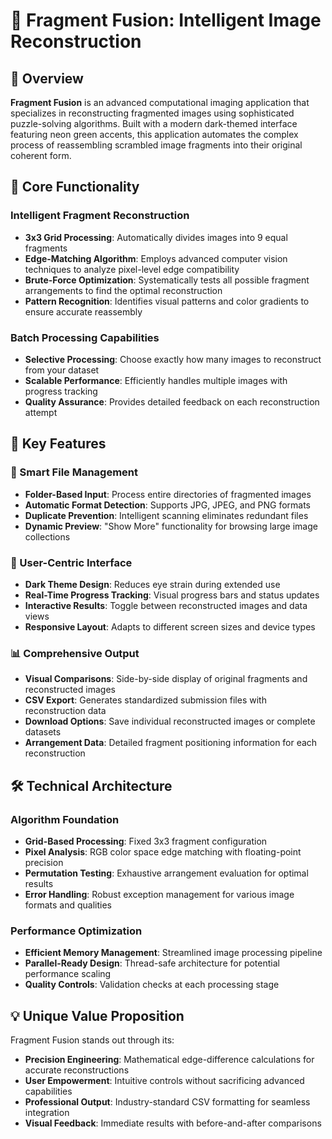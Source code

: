 # 🧩 Fragment Fusion: Intelligent Image Reconstruction

## 🔬 Overview

**Fragment Fusion** is an advanced computational imaging application that specializes in reconstructing fragmented images using sophisticated puzzle-solving algorithms. Built with a modern dark-themed interface featuring neon green accents, this application automates the complex process of reassembling scrambled image fragments into their original coherent form.

## 🎯 Core Functionality

### Intelligent Fragment Reconstruction
- **3x3 Grid Processing**: Automatically divides images into 9 equal fragments
- **Edge-Matching Algorithm**: Employs advanced computer vision techniques to analyze pixel-level edge compatibility
- **Brute-Force Optimization**: Systematically tests all possible fragment arrangements to find the optimal reconstruction
- **Pattern Recognition**: Identifies visual patterns and color gradients to ensure accurate reassembly

### Batch Processing Capabilities
- **Selective Processing**: Choose exactly how many images to reconstruct from your dataset
- **Scalable Performance**: Efficiently handles multiple images with progress tracking
- **Quality Assurance**: Provides detailed feedback on each reconstruction attempt

## 🚀 Key Features

### 📁 Smart File Management
- **Folder-Based Input**: Process entire directories of fragmented images
- **Automatic Format Detection**: Supports JPG, JPEG, and PNG formats
- **Duplicate Prevention**: Intelligent scanning eliminates redundant files
- **Dynamic Preview**: "Show More" functionality for browsing large image collections

### 🎨 User-Centric Interface
- **Dark Theme Design**: Reduces eye strain during extended use
- **Real-Time Progress Tracking**: Visual progress bars and status updates
- **Interactive Results**: Toggle between reconstructed images and data views
- **Responsive Layout**: Adapts to different screen sizes and device types

### 📊 Comprehensive Output
- **Visual Comparisons**: Side-by-side display of original fragments and reconstructed images
- **CSV Export**: Generates standardized submission files with reconstruction data
- **Download Options**: Save individual reconstructed images or complete datasets
- **Arrangement Data**: Detailed fragment positioning information for each reconstruction

## 🛠 Technical Architecture

### Algorithm Foundation
- **Grid-Based Processing**: Fixed 3x3 fragment configuration
- **Pixel Analysis**: RGB color space edge matching with floating-point precision
- **Permutation Testing**: Exhaustive arrangement evaluation for optimal results
- **Error Handling**: Robust exception management for various image formats and qualities

### Performance Optimization
- **Efficient Memory Management**: Streamlined image processing pipeline
- **Parallel-Ready Design**: Thread-safe architecture for potential performance scaling
- **Quality Controls**: Validation checks at each processing stage

## 💡 Unique Value Proposition

Fragment Fusion stands out through its:
- **Precision Engineering**: Mathematical edge-difference calculations for accurate reconstructions
- **User Empowerment**: Intuitive controls without sacrificing advanced capabilities
- **Professional Output**: Industry-standard CSV formatting for seamless integration
- **Visual Feedback**: Immediate results with before-and-after comparisons

